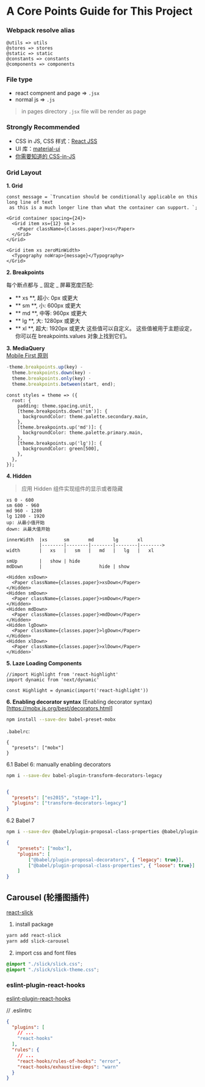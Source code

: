 # A Core Points Guide for This Project

### Webpack resolve alias

```
@utils => utils
@stores => stores
@static => static
@constants => constants
@components => components
```

### File type

- react compnent and page => `.jsx`
- normal js => `.js`

> in pages directory `.jsx` file will be render as page

### Strongly Recommended

- CSS in JS, CSS 样式：[React JSS](https://github.com/cssinjs/react-jss)
- UI 库：[material-ui](https://github.com/mui-org/material-ui)
- [你需要知道的 CSS-in-JS](https://www.infoq.cn/article/2017/11/css-in-js-need-know)

### Grid Layout

**1. Grid**

```JSX
const message = `Truncation should be conditionally applicable on this long line of text
 as this is a much longer line than what the container can support. `;

<Grid container spacing={24}>
  <Grid item xs={12} sm >
    <Paper className={classes.paper}>xs</Paper>
  </Grid>
</Grid>

<Grid item xs zeroMinWidth>
  <Typography noWrap>{message}</Typography>
</Grid>
```

**2. Breakpoints**

每个断点都与 _ 固定 _ 屏幕宽度匹配:

- ** xs **, 超小: 0px 或更大
- ** sm **, 小: 600px 或更大
- ** md **, 中等: 960px 或更大
- ** lg **, 大: 1280px 或更大
- ** xl **, 超大: 1920px 或更大
  这些值可以自定义。 这些值被用于主题设定，你可以在 breakpoints.values 对象上找到它们。

**3. MediaQuery**  
[Mobile First 原则](https://baijiahao.baidu.com/s?id=1617748122977936710&wfr=spider&for=pc)

```javascript
-theme.breakpoints.up(key) -
  theme.breakpoints.down(key) -
  theme.breakpoints.only(key) -
  theme.breakpoints.between(start, end);
```

```JSX
const styles = theme => ({
  root: {
    padding: theme.spacing.unit,
    [theme.breakpoints.down('sm')]: {
      backgroundColor: theme.palette.secondary.main,
    },
    [theme.breakpoints.up('md')]: {
      backgroundColor: theme.palette.primary.main,
    },
    [theme.breakpoints.up('lg')]: {
      backgroundColor: green[500],
    },
  },
});
```

**4. Hidden**

> 应用 Hidden 组件实现组件的显示或者隐藏

```
xs 0 - 600
sm 600 - 960
md 960 - 1280
lg 1280 - 1920
up: 从最小值开始
down: 从最大值开始

innerWidth  |xs      sm       md       lg       xl
            |--------|--------|--------|--------|-------->
width       |   xs   |   sm   |   md   |   lg   |   xl

smUp        |   show | hide
mdDown      |                     hide | show
```

```JSX
<Hidden xsDown>
  <Paper className={classes.paper}>xsDown</Paper>
</Hidden>
<Hidden smDown>
  <Paper className={classes.paper}>smDown</Paper>
</Hidden>
<Hidden mdDown>
  <Paper className={classes.paper}>mdDown</Paper>
</Hidden>
<Hidden lgDown>
  <Paper className={classes.paper}>lgDown</Paper>
</Hidden>
<Hidden xlDown>
  <Paper className={classes.paper}>xlDown</Paper>
</Hidden>`
```

**5. Laze Loading Components**

```JSX
//import Highlight from 'react-highlight'
import dynamic from 'next/dynamic'

const Highlight = dynamic(import('react-highlight'))

```

**6. Enabling decorator syntax**
(Enabling decorator syntax)[https://mobx.js.org/best/decorators.html]

```sh
npm install --save-dev babel-preset-mobx

```

`.babelrc`:

```
{
  "presets": ["mobx"]
}
```

6.1 Babel 6: manually enabling decorators

```sh
npm i --save-dev babel-plugin-transform-decorators-legacy
```

```JSON

{
  "presets": ["es2015", "stage-1"],
  "plugins": ["transform-decorators-legacy"]
}
```

6.2 Babel 7

```sh
npm i --save-dev @babel/plugin-proposal-class-properties @babel/plugin-proposal-decorators
```

```JSON
{
    "presets": ["mobx"],
    "plugins": [
        ["@babel/plugin-proposal-decorators", { "legacy": true}],
        ["@babel/plugin-proposal-class-properties", { "loose": true}]
    ]
}
```

## Carousel (轮播图插件)

[react-slick](https://www.npmjs.com/package/react-slick)

1. install package

```sh
yarn add react-slick
yarn add slick-carousel
```

2. import css and font files

```css
@import "./slick/slick.css";
@import "./slick/slick-theme.css";
```

### eslint-plugin-react-hooks

[eslint-plugin-react-hooks](https://www.npmjs.com/package/eslint-plugin-react-hooks)

// .eslintrc

```json
{
  "plugins": [
    // ...
    "react-hooks"
  ],
  "rules": {
    // ...
    "react-hooks/rules-of-hooks": "error",
    "react-hooks/exhaustive-deps": "warn"
  }
}
```
